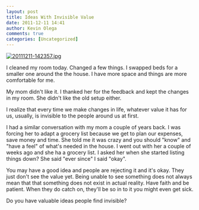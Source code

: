 ```yaml
---
layout: post
title: Ideas With Invisible Value
date: 2011-12-11 14:41
author: Kevin Olega
comments: true
categories: [Uncategorized]
---
```

<a href="http://minimalchanges.com/blog/wp-content/uploads/2011/12/20111211-142357.jpg"><img src="http://minimalchanges.com/blog/wp-content/uploads/2011/12/20111211-142357.jpg" alt="20111211-142357.jpg" class="alignnone size-full" /></a>

I cleaned my room today. Changed a few things. I swapped beds for a smaller one around the the house. I have more space and things are more comfortable for me. 

My mom didn't like it. I thanked her for the feedback and kept the changes in my room. She didn't like the old setup either. 

I realize that every time we make changes in life, whatever value it has for us, usually, is invisible to the people around us at first. 

I had a similar conversation with my mom a couple of years back. I was forcing her to adapt a grocery list because we get to plan our expenses, save money and time. She told me it was crazy and you should "know" and "have a feel" of what's needed in the house. I went out with her a couple of weeks ago and she ha a grocery list. I asked her when she started listing things down? She said "ever since" I said "okay". 

You may have a good idea and people are rejecting it and it's okay. They just don't see the value yet. Being unable to see something does not always mean that that something does not exist in actual reality. Have faith and be patient.    When they do catch on, they'll be so in to it you might even get sick. 

Do you have valuable ideas people find invisible?
